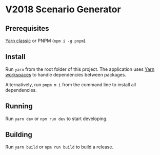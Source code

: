 # V2018 Scenario Generator

## Prerequisites

[Yarn classic](https://classic.yarnpkg.com/lang/en/) or PNPM (`npm i -g pnpm`).

## Install

Run `yarn` from the root folder of this project. The application uses [Yarn workspaces](https://classic.yarnpkg.com/en/docs/workspaces/) to handle dependencies between packages.

Alternatively, run `pnpm m i` from the command line to install all dependencies.

## Running

Run `yarn dev` or `npm run dev` to start developing.

## Building

Run `yarn build` or `npm run build` to build a release.
